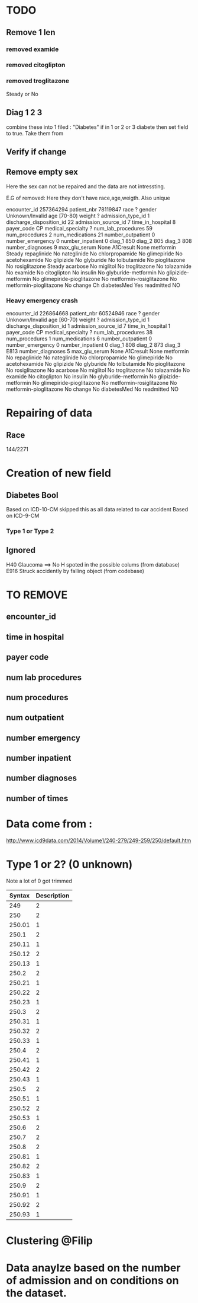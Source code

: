 # TODO
## Remove 1 len
### removed examide
### removed citoglipton

### removed troglitazone
Steady or No
## Diag 1 2 3
combine these into 1 filed : "Diabetes" if in 1 or 2 or 3 diabete then set field to true. Take them from
## Verify if change
## Remove empty sex
Here the sex can not be repaired and the data are not intressting.

E.G of removed: Here they don't have race,age,weigth. Also unique

encounter_id                      257364294
patient_nbr                        78119847
race                                      ?
gender                      Unknown/Invalid
age                                 [70-80)
weight                                    ?
admission_type_id                         1
discharge_disposition_id                 22
admission_source_id                       7
time_in_hospital                          8
payer_code                               CP
medical_specialty                         ?
num_lab_procedures                       59
num_procedures                            2
num_medications                          21
number_outpatient                         0
number_emergency                          0
number_inpatient                          0
diag_1                                  850
diag_2                                  805
diag_3                                  808
number_diagnoses                          9
max_glu_serum                          None
A1Cresult                              None
metformin                            Steady
repaglinide                              No
nateglinide                              No
chlorpropamide                           No
glimepiride                              No
acetohexamide                            No
glipizide                                No
glyburide                                No
tolbutamide                              No
pioglitazone                             No
rosiglitazone                        Steady
acarbose                                 No
miglitol                                 No
troglitazone                             No
tolazamide                               No
examide                                  No
citoglipton                              No
insulin                                  No
glyburide-metformin                      No
glipizide-metformin                      No
glimepiride-pioglitazone                 No
metformin-rosiglitazone                  No
metformin-pioglitazone                   No
change                                   Ch
diabetesMed                             Yes
readmitted                               NO


### Heavy emergency crash
encounter_id                      226864668
patient_nbr                        60524946
race                                      ?
gender                      Unknown/Invalid
age                                 [60-70)
weight                                    ?
admission_type_id                         1
discharge_disposition_id                  1
admission_source_id                       7
time_in_hospital                          1
payer_code                               CP
medical_specialty                         ?
num_lab_procedures                       38
num_procedures                            1
num_medications                           6
number_outpatient                         0
number_emergency                          0
number_inpatient                          0
diag_1                                  808
diag_2                                  873
diag_3                                 E813
number_diagnoses                          5
max_glu_serum                          None
A1Cresult                              None
metformin                                No
repaglinide                              No
nateglinide                              No
chlorpropamide                           No
glimepiride                              No
acetohexamide                            No
glipizide                                No
glyburide                                No
tolbutamide                              No
pioglitazone                             No
rosiglitazone                            No
acarbose                                 No
miglitol                                 No
troglitazone                             No
tolazamide                               No
examide                                  No
citoglipton                              No
insulin                                  No
glyburide-metformin                      No
glipizide-metformin                      No
glimepiride-pioglitazone                 No
metformin-rosiglitazone                  No
metformin-pioglitazone                   No
change                                   No
diabetesMed                              No
readmitted                               NO

# Repairing of data
## Race
144/2271
##

# Creation of new field
## Diabetes Bool
Based on ICD-10-CM skipped this as all data related to car accident
Based on ICD-9-CM
### Type 1 or Type 2
## Ignored
H40 Glaucoma ==> No H spoted in the possible colums (from database)
E916 Struck accidently by falling object (from codebase)



# TO REMOVE
## encounter_id
## time in hospital
## payer code
## num lab procedures
## num procedures
## num outpatient
## number emergency
## number inpatient
## number diagnoses

## number of times

# Data come from :
http://www.icd9data.com/2014/Volume1/240-279/249-259/250/default.htm


# Type 1 or 2? (0 unknown)

Note a lot of 0 got trimmed

| Syntax | Description |
|--------|-------------|
| 249    | 2           |
| 250    | 2           |
| 250.01 | 1           |
| 250.1  | 2           |
| 250.11 | 1           |
| 250.12 | 2           |
| 250.13 | 1           |
| 250.2  | 2           |
| 250.21 | 1           |
| 250.22 | 2           |
| 250.23 | 1           |
| 250.3  | 2           |
| 250.31 | 1           |
| 250.32 | 2           |
| 250.33 | 1           |
| 250.4  | 2           |
| 250.41 | 1           |
| 250.42 | 2           |
| 250.43 | 1           |
| 250.5  | 2           |
| 250.51 | 1           |
| 250.52 | 2           |
| 250.53 | 1           |
| 250.6  | 2           |
| 250.7  | 2           |
| 250.8  | 2           |
| 250.81 | 1           |
| 250.82 | 2           |
| 250.83 | 1           |
| 250.9  | 2           |
| 250.91 | 1           |
| 250.92 | 2           |
| 250.93 | 1           |


# Clustering @Filip
# Data anaylze based on the number of admission and on conditions on the dataset.